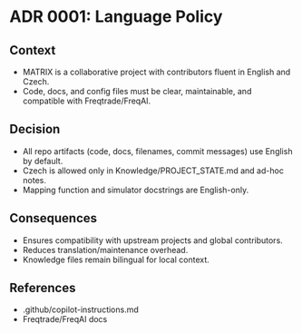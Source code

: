 # ADR 0001: Language Policy

## Context
- MATRIX is a collaborative project with contributors fluent in English and Czech.
- Code, docs, and config files must be clear, maintainable, and compatible with Freqtrade/FreqAI.

## Decision
- All repo artifacts (code, docs, filenames, commit messages) use English by default.
- Czech is allowed only in Knowledge/PROJECT_STATE.md and ad-hoc notes.
- Mapping function and simulator docstrings are English-only.

## Consequences
- Ensures compatibility with upstream projects and global contributors.
- Reduces translation/maintenance overhead.
- Knowledge files remain bilingual for local context.

## References
- .github/copilot-instructions.md
- Freqtrade/FreqAI docs

